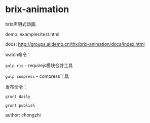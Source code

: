 # brix-animation
brix声明式动画.

demo: examples/test.html

docs: http://groups.alidemo.cn/thx/brix-animation/docs/index.html

watch命令：

  `gulp rjs` - requirejs模块合并工具

  `gulp compress` - compress工具

发布命令：

  `grunt daily`

  `grunt publish`

author: chongzhi

